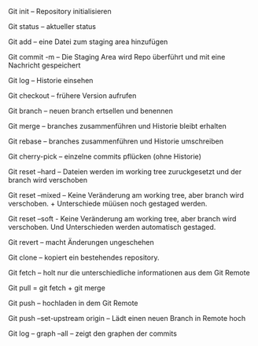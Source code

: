 Git init – Repository initialisieren 

Git status – aktueller status 

Git add – eine Datei zum staging area hinzufügen 

Git commit -m – Die Staging Area wird Repo überführt und mit eine Nachricht gespeichert 

Git log – Historie einsehen 

Git checkout – frühere Version aufrufen 

Git branch – neuen branch ertsellen und benennen 

Git merge – branches zusammenführen und Historie bleibt erhalten 

Git rebase – branches  zusammenführen und Historie umschreiben 

Git cherry-pick – einzelne commits pflücken (ohne Historie) 

Git reset –hard – Dateien werden im working tree zuruckgesetzt und der branch wird verschoben 

Git reset –mixed – Keine Veränderung am working tree, aber branch wird verschoben. + Unterschiede müüsen noch gestaged werden. 

Git reset –soft - Keine Veränderung am working tree, aber branch wird verschoben. Und Unterschieden werden automatisch gestaged. 

Git revert – macht Änderungen ungeschehen 

Git clone – kopiert ein bestehendes repository. 

Git fetch – holt nur die unterschiedliche informationen aus dem Git Remote 

Git pull = git fetch + git merge 

Git push – hochladen in dem Git Remote 

Git push –set-upstream origin – Lädt einen neuen Branch in Remote hoch 

Git log – graph –all – zeigt den graphen der commits 